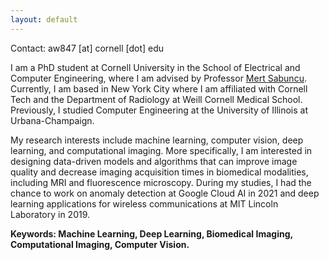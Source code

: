 ```yaml
---
layout: default
---
```

Contact: aw847 [at] cornell [dot] edu  

I am a PhD student at Cornell University in the School of Electrical and Computer Engineering, where I am advised by Professor [Mert Sabuncu](https://sabuncu.engineering.cornell.edu/). Currently, I am based in New York City where I am affiliated with Cornell Tech and the Department of Radiology at Weill Cornell Medical School. Previously, I studied Computer Engineering at the University of Illinois at Urbana-Champaign.

My research interests include machine learning, computer vision, deep learning, and computational imaging. More specifically, I am interested in designing data-driven models and algorithms that can improve image quality and decrease imaging acquisition times in biomedical modalities, including MRI and fluorescence microscopy. During my studies, I had the chance to work on anomaly detection at Google Cloud AI in 2021 and deep learning applications for wireless communications at MIT Lincoln Laboratory in 2019.


**Keywords: Machine Learning, Deep Learning, Biomedical Imaging, Computational Imaging, Computer Vision.**

